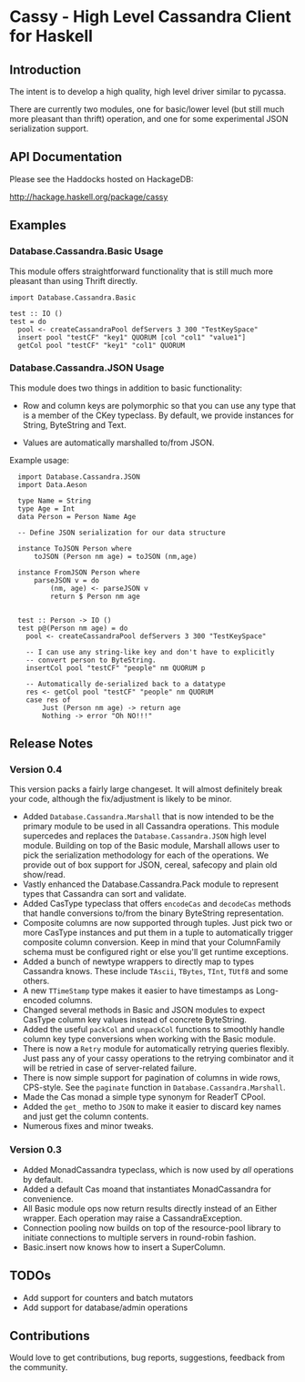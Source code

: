 
# Cassy - High Level Cassandra Client for Haskell


## Introduction

The intent is to develop a high quality, high level driver similar to
pycassa.

There are currently two modules, one for basic/lower level (but still
much more pleasant than thrift) operation, and one for some
experimental JSON serialization support.

## API Documentation

Please see the Haddocks hosted on HackageDB:

http://hackage.haskell.org/package/cassy


## Examples

### Database.Cassandra.Basic Usage

This module offers straightforward functionality that is still much
more pleasant than using Thrift directly.
    
    import Database.Cassandra.Basic

    test :: IO ()
    test = do
      pool <- createCassandraPool defServers 3 300 "TestKeySpace"
      insert pool "testCF" "key1" QUORUM [col "col1" "value1"]
      getCol pool "testCF" "key1" "col1" QUORUM


### Database.Cassandra.JSON Usage

This module does two things in addition to basic functionality:

- Row and column keys are polymorphic so that you can use any
  type that is a member of the CKey typeclass. By default, we provide
  instances for String, ByteString and Text.
  
- Values are automatically marshalled to/from JSON.

Example usage:

      import Database.Cassandra.JSON
      import Data.Aeson

      type Name = String
      type Age = Int
      data Person = Person Name Age

      -- Define JSON serialization for our data structure

      instance ToJSON Person where
          toJSON (Person nm age) = toJSON (nm,age)

      instance FromJSON Person where
          parseJSON v = do
              (nm, age) <- parseJSON v
              return $ Person nm age


      test :: Person -> IO ()
      test p@(Person nm age) = do
        pool <- createCassandraPool defServers 3 300 "TestKeySpace"

        -- I can use any string-like key and don't have to explicitly
        -- convert person to ByteString.
        insertCol pool "testCF" "people" nm QUORUM p

        -- Automatically de-serialized back to a datatype
        res <- getCol pool "testCF" "people" nm QUORUM
        case res of
            Just (Person nm age) -> return age
            Nothing -> error "Oh NO!!!"

## Release Notes

### Version 0.4

This version packs a fairly large changeset. It will almost definitely
break your code, although the fix/adjustment is likely to be minor.


* Added `Database.Cassandra.Marshall` that is now intended to be the
  primary module to be used in all Cassandra operations. This module
  supercedes and replaces the `Database.Cassandra.JSON` high level
  module. Building on top of the Basic module, Marshall allows user to
  pick the serialization methodology for each of the operations. We
  provide out of box support for JSON, cereal, safecopy and plain old
  show/read.
* Vastly enhanced the Database.Cassandra.Pack module to represent
  types that Cassandra can sort and validate.
* Added CasType typeclass that offers `encodeCas` and `decodeCas`
  methods that handle conversions to/from the binary ByteString
  representation.
* Composite columns are now supported through tuples. Just pick two or
  more CasType instances and put them in a tuple to automatically
  trigger composite column conversion. Keep in mind that your
  ColumnFamily schema must be configured right or else you'll get
  runtime exceptions.
* Added a bunch of newtype wrappers to directly map to types Cassandra
  knows. These include `TAscii`, `TBytes`, `TInt`, `TUtf8` and some
  others.
* A new `TTimeStamp` type makes it easier to have timestamps as
  Long-encoded columns.
* Changed several methods in Basic and JSON modules to expect CasType
  column key values instead of concrete ByteString.
* Added the useful `packCol` and `unpackCol` functions to smoothly
  handle column key type conversions when working with the Basic
  module.
* There is now a `Retry` module for automatically retrying queries
  flexibly. Just pass any of your cassy operations to the retrying
  combinator and it will be retried in case of server-related failure.
* There is now simple support for pagination of columns in wide rows,
  CPS-style. See the `paginate` function in
  `Database.Cassandra.Marshall`.
* Made the Cas monad a simple type synonym for ReaderT CPool.
* Added the `get_` metho to `JSON` to make it easier to discard key
  names and just get the column contents.
* Numerous fixes and minor tweaks.


### Version 0.3

* Added MonadCassandra typeclass, which is now used by *all*
  operations by default.
* Added a default Cas moand that instantiates MonadCassandra for
  convenience. 
* All Basic module ops now return results directly instead of an
  Either wrapper. Each operation may raise a CassandraException.
* Connection pooling now builds on top of the resource-pool library to
  initiate connections to multiple servers in round-robin fashion.
* Basic.insert now knows how to insert a SuperColumn.


## TODOs

* Add support for counters and batch mutators
* Add support for database/admin operations

## Contributions

Would love to get contributions, bug reports, suggestions, feedback
from the community.

